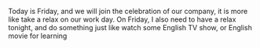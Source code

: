 Today is Friday, and we will join the celebration of our company, it is more like take a relax on our work day. On Friday, I also need to have a relax tonight, and do something just like watch some English TV show, or English movie for learning
